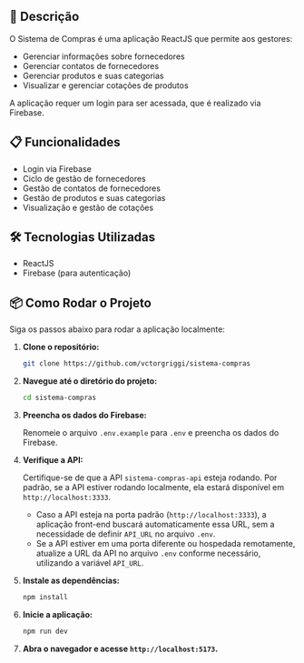 ## 🚀 Descrição

O Sistema de Compras é uma aplicação ReactJS que permite aos gestores:

- Gerenciar informações sobre fornecedores
- Gerenciar contatos de fornecedores
- Gerenciar produtos e suas categorias
- Visualizar e gerenciar cotações de produtos

A aplicação requer um login para ser acessada, que é realizado via Firebase.

## 📋 Funcionalidades

- Login via Firebase
- Ciclo de gestão de fornecedores
- Gestão de contatos de fornecedores
- Gestão de produtos e suas categorias
- Visualização e gestão de cotações

## 🛠️ Tecnologias Utilizadas

- ReactJS
- Firebase (para autenticação)

## 📦 Como Rodar o Projeto

Siga os passos abaixo para rodar a aplicação localmente:

1. **Clone o repositório:**

   ```bash
   git clone https://github.com/vctorgriggi/sistema-compras
   ```

2. **Navegue até o diretório do projeto:**

   ```bash
   cd sistema-compras
   ```

3. **Preencha os dados do Firebase:**

   Renomeie o arquivo `.env.example` para `.env` e preencha os dados do Firebase.

4. **Verifique a API:**

   Certifique-se de que a API `sistema-compras-api` esteja rodando. Por padrão, se a API estiver rodando localmente, ela estará disponível em `http://localhost:3333`.

   - Caso a API esteja na porta padrão (`http://localhost:3333`), a aplicação front-end buscará automaticamente essa URL, sem a necessidade de definir `API_URL` no arquivo `.env`.
   - Se a API estiver em uma porta diferente ou hospedada remotamente, atualize a URL da API no arquivo `.env` conforme necessário, utilizando a variável `API_URL`.

5. **Instale as dependências:**

   ```bash
   npm install
   ```

6. **Inicie a aplicação:**

   ```bash
   npm run dev
   ```

7. **Abra o navegador e acesse `http://localhost:5173`.**
